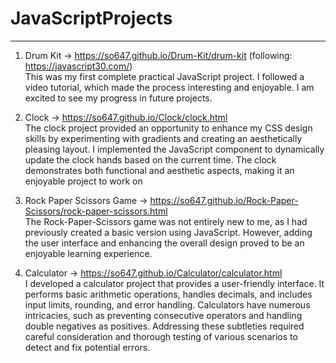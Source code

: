# JavaScriptProjects
---
1. Drum Kit -> https://so647.github.io/Drum-Kit/drum-kit      (following: https://javascript30.com/)<br>
This was my first complete practical JavaScript project. I followed a video tutorial, which made the process interesting and enjoyable. I am excited to see my progress in future projects.

3. Clock -> https://so647.github.io/Clock/clock.html<br>
The clock project provided an opportunity to enhance my CSS design skills by experimenting with gradients and creating an aesthetically pleasing layout. I implemented the JavaScript component to dynamically update the clock hands based on the current time. The clock demonstrates both functional and aesthetic aspects, making it an enjoyable project to work on

5. Rock Paper Scissors Game -> https://so647.github.io/Rock-Paper-Scissors/rock-paper-scissors.html<br>
The Rock-Paper-Scissors game was not entirely new to me, as I had previously created a basic version using JavaScript. However, adding the user interface and enhancing the overall design proved to be an enjoyable learning experience.

7. Calculator -> https://so647.github.io/Calculator/calculator.html<br>
I developed a calculator project that provides a user-friendly interface. It performs basic arithmetic operations, handles decimals, and includes input limits, rounding, and error handling.  Calculators have numerous intricacies, such as preventing consecutive operators and handling double negatives as positives. Addressing these subtleties required careful consideration and thorough testing of various scenarios to detect and fix potential errors.


